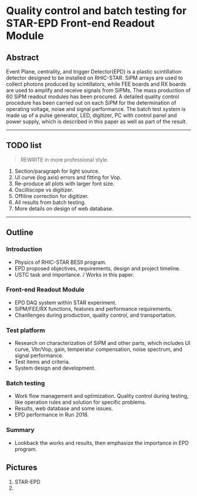 # Quality control and batch testing for STAR-EPD Front-end Readout Module

## Abstract

Event Plane, centrality, and trigger Detector(EPD) is a plastic scintillation detector designed to be installed on RHIC-STAR.
SiPM arrays are used to collect photons produced by scintillators, while FEE boards and RX boards are used to amplify and receive signals from SiPMs.
The mass production of 60 SiPM readout modules has been procured.
A detailed quality control procedure has been carried out on each SiPM for the determination of operating voltage, noise and signal performance.
The batch test system is made up of a pulse generator, LED, digitizer, PC with control panel and power supply, which is described in this paper as well as part of the result.

---

## TODO list

> REWRITE in more professional style.

1. Section/paragraph for light source.
2. UI curve (log axis) errors and fitting for Vop.
3. Re-produce all plots with larger font size.
4. Oscilliscope vs digitizer.
5. Offiline correction for digitizer.
6. All results from batch testing.
7. More details on design of web database.

---

## Outline

### Introduction

* Physics of RHIC-STAR BESII program.
* EPD proposed objectives, requirements, design and project timeline.
* USTC task and importance. / Works in this paper.

### Front-end Readout Module

* EPD DAQ system within STAR experiment.
* SiPM/FEE/RX functions, features and performance requirements.
* Chanllenges during production, quality control, and transportation.

### Test platform

* Research on characterization of SiPM and other parts, which includes UI curve, Vbr/Vop, gain, temperatur compensation, noise spectrum, and signal performance.
* Test items and criteria.
* System design and development.

### Batch testing

* Work flow management and optimization. Quality control during testing, like operation rules and solution for specific problems.
* Results, web database and some issues.
* EPD performance in Run 2018.

### Summary

* Lookback the works and results, then emphasize the importance in EPD program.

## Pictures

1. STAR-EPD
2. 
